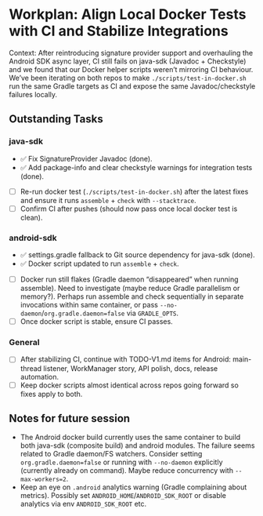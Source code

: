 # Workplan: Align Local Docker Tests with CI and Stabilize Integrations

Context: After reintroducing signature provider support and overhauling the Android SDK async layer, CI still fails on java-sdk (Javadoc + Checkstyle) and we found that our Docker helper scripts weren’t mirroring CI behaviour. We’ve been iterating on both repos to make `./scripts/test-in-docker.sh` run the same Gradle targets as CI and expose the same Javadoc/checkstyle failures locally.

## Outstanding Tasks

### java-sdk
- ✅ Fix SignatureProvider Javadoc (done).
- ✅ Add package-info and clear checkstyle warnings for integration tests (done).
- [ ] Re-run docker test (`./scripts/test-in-docker.sh`) after the latest fixes and ensure it runs `assemble` + `check` with `--stacktrace`.
- [ ] Confirm CI after pushes (should now pass once local docker test is clean).

### android-sdk
- ✅ settings.gradle fallback to Git source dependency for java-sdk (done).
- ✅ Docker script updated to run `assemble` + `check`.
- [ ] Docker run still flakes (Gradle daemon “disappeared” when running assemble). Need to investigate (maybe reduce Gradle parallelism or memory?). Perhaps run assemble and check sequentially in separate invocations within same container, or pass `--no-daemon`/`org.gradle.daemon=false` via `GRADLE_OPTS`.
- [ ] Once docker script is stable, ensure CI passes.

### General
- [ ] After stabilizing CI, continue with TODO-V1.md items for Android: main-thread listener, WorkManager story, API polish, docs, release automation.
- [ ] Keep docker scripts almost identical across repos going forward so fixes apply to both.

## Notes for future session
- The Android docker build currently uses the same container to build both java-sdk (composite build) and android modules. The failure seems related to Gradle daemon/FS watchers. Consider setting `org.gradle.daemon=false` or running with `--no-daemon` explicitly (currently already on command). Maybe reduce concurrency with `--max-workers=2`.
- Keep an eye on `.android` analytics warning (Gradle complaining about metrics). Possibly set `ANDROID_HOME`/`ANDROID_SDK_ROOT` or disable analytics via env `ANDROID_SDK_ROOT` etc.
